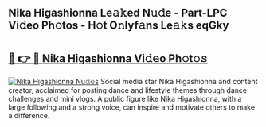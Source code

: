 ## Nika Higashionna Le𝚊𝚔ed N𝚞𝚍e - Part-LPC Vi𝚍eo Ph𝚘tos - H𝚘t O𝚗lyf𝚊ns Le𝚊𝚔s eqGky

# <h2><a href="http://hf58u3.feru.top/?c=Nika+Higashionna">🔗 👉 🔴 Nika Higashionna Vi𝚍𝚎o Ph𝚘t𝚘𝚜</a></h2>

[![Nika Higashionna Nu𝚍𝚎s](https://i.imgur.com/0TWrTi3.gif)](http://hf58u3.feru.top/?c=Nika+Higashionna)
Social media star Nika Higashionna and content creator, acclaimed for posting dance and lifestyle themes through dance challenges and mini vlogs. A public figure like Nika Higashionna, with a large following and a strong voice, can inspire and motivate others to make a difference. 
